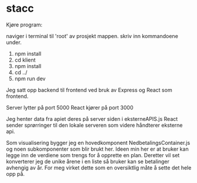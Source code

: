 # stacc

Kjøre program:

naviger i terminal til 'root' av prosjekt mappen.
skriv inn kommandoene under.

1. npm install
2. cd klient
3. npm install
4. cd ../
5. npm run dev

Jeg satt opp backend til frontend ved bruk av Express og React som frontend.

Server lytter på port 5000
React kjører på port 3000

Jeg henter data fra apiet deres på server siden i eksterneAPIS.js
React sender sprørringer til den lokale serveren som videre håndterer eksterne api.

Som visualisering bygger jeg en hovedkomponent NedbetalingsContainer.js og noen subkomponenter som blir brukt her. 
Ideen min her er at bruker kan legge inn de verdiene som trengs for å opprette en plan. Deretter vil set konverterer jeg de unike årene i en liste så bruker kan se betalinger avhengig av år. For meg virket dette som en oversiktlig måte å sette det hele opp på. 
